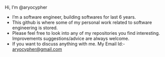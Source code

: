 Hi, I’m @aryocypher
- I’m a software engineer, building softwares for last 6 years.
- This github is where some of my personal work related to software engineering is stored.
- Please feel free to look into any of my repositories you find interesting. Improvements suggestions/advice are always welcome.
- If you want to discuss anything with me. My Email Id:- aryocypher@gmail.com


<!---
aryocypher/aryocypher is a ✨ special ✨ repository because its `README.md` (this file) appears on your GitHub profile.
You can click the Preview link to take a look at your changes.
--->
